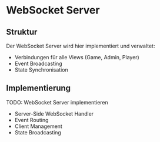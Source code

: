 # WebSocket Server

## Struktur

Der WebSocket Server wird hier implementiert und verwaltet:
- Verbindungen für alle Views (Game, Admin, Player)
- Event Broadcasting
- State Synchronisation

## Implementierung

TODO: WebSocket Server implementieren
- Server-Side WebSocket Handler
- Event Routing
- Client Management
- State Broadcasting

